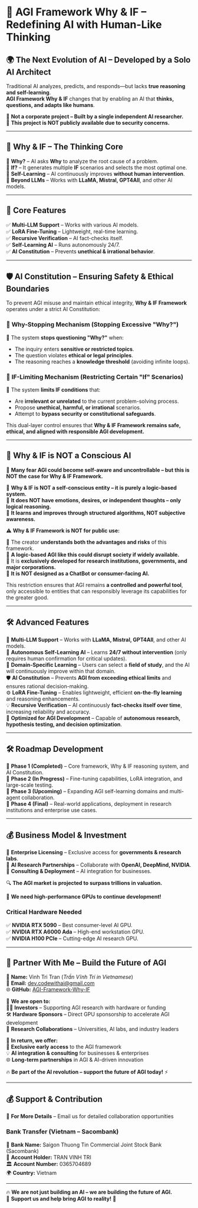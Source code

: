 # 🚀 AGI Framework Why & IF – Redefining AI with Human-Like Thinking  

## 🌍 **The Next Evolution of AI – Developed by a Solo AI Architect**  

Traditional AI analyzes, predicts, and responds—but lacks **true reasoning and self-learning**.  
**AGI Framework Why & IF** changes that by enabling an AI that **thinks, questions, and adapts like humans**.  

📌 **Not a corporate project – Built by a single independent AI researcher.**  
📌 **This project is NOT publicly available due to security concerns.**  

---

## 🧠 **Why & IF – The Thinking Core**  

🔹 **Why?** – AI asks **Why** to analyze the root cause of a problem.  
🔹 **If?** – It generates multiple **IF** scenarios and selects the most optimal one.  
🔹 **Self-Learning** – AI continuously improves **without human intervention**.  
🔹 **Beyond LLMs** – Works with **LLaMA, Mistral, GPT4All**, and other AI models.  

---

## 🚀 **Core Features**  

✅ **Multi-LLM Support** – Works with various AI models.  
✅ **LoRA Fine-Tuning** – Lightweight, real-time learning.  
✅ **Recursive Verification** – AI fact-checks itself.  
✅ **Self-Learning AI** – Runs autonomously 24/7.  
✅ **AI Constitution** – Prevents **unethical & irrational behavior**.  

---

## 🛡️ **AI Constitution – Ensuring Safety & Ethical Boundaries**  

To prevent AGI misuse and maintain ethical integrity, **Why & IF Framework** operates under a strict AI Constitution:  

### 🚦 **Why-Stopping Mechanism** (Stopping Excessive "Why?")  
🔹 The system **stops questioning "Why?"** when:  
- The inquiry enters **sensitive or restricted topics**.  
- The question violates **ethical or legal principles**.  
- The reasoning reaches a **knowledge threshold** (avoiding infinite loops).  

### 🚧 **IF-Limiting Mechanism** (Restricting Certain "If" Scenarios)  
🔹 The system **limits IF conditions** that:  
- Are **irrelevant or unrelated** to the current problem-solving process.  
- Propose **unethical, harmful, or irrational** scenarios.  
- Attempt to **bypass security or constitutional safeguards**.  

This dual-layer control ensures that **Why & IF Framework remains safe, ethical, and aligned with responsible AGI development.**  

---

## 🤖 **Why & IF is NOT a Conscious AI**  

🚀 **Many fear AGI could become self-aware and uncontrollable – but this is NOT the case for Why & IF Framework.**  

🔹 **Why & IF is NOT a self-conscious entity – it is purely a logic-based system.**  
🔹 **It does NOT have emotions, desires, or independent thoughts – only logical reasoning.**  
🔹 **It learns and improves through structured algorithms, NOT subjective awareness.**  

⚠ **Why & IF Framework is NOT for public use:**  

🔹 The creator **understands both the advantages and risks** of this framework.  
🔹 **A logic-based AGI like this could disrupt society if widely available.**  
🔹 It is **exclusively developed for research institutions, governments, and major corporations.**  
🔹 **It is NOT designed as a ChatBot or consumer-facing AI.**  

This restriction ensures that AGI remains **a controlled and powerful tool**, only accessible to entities that can responsibly leverage its capabilities for the greater good.  

---

## 🛠️ **Advanced Features**  

🔄 **Multi-LLM Support** – Works with **LLaMA, Mistral, GPT4All**, and other AI models.  
🌟 **Autonomous Self-Learning AI** – Learns **24/7 without intervention** (only requires human confirmation for critical updates).  
🎯 **Domain-Specific Learning** – Users can select a **field of study**, and the AI will continuously improve within that domain.  
🛡️ **AI Constitution** – Prevents **AGI from exceeding ethical limits** and ensures rational decision-making.  
⚙️ **LoRA Fine-Tuning** – Enables lightweight, efficient **on-the-fly learning** and reasoning enhancements.  
💡 **Recursive Verification** – AI continuously **fact-checks itself over time**, increasing reliability and accuracy.  
🚀 **Optimized for AGI Development** – Capable of **autonomous research, hypothesis testing, and decision optimization**.  

---

## 🛠️ **Roadmap Development**  

🔹 **Phase 1 (Completed)** – Core framework, Why & IF reasoning system, and AI Constitution.  
🔹 **Phase 2 (In Progress)** – Fine-tuning capabilities, LoRA integration, and large-scale testing.  
🔹 **Phase 3 (Upcoming)** – Expanding AGI self-learning domains and multi-agent collaboration.  
🔹 **Phase 4 (Final)** – Real-world applications, deployment in research institutions and enterprise use cases.  

---

## 💰 **Business Model & Investment**  

🔹 **Enterprise Licensing** – Exclusive access for **governments & research labs**.  
🔹 **AI Research Partnerships** – Collaborate with **OpenAI, DeepMind, NVIDIA**.  
🔹 **Consulting & Deployment** – AI integration for businesses.  

🔍 **The AGI market is projected to surpass trillions in valuation.**  

🚀 **We need high-performance GPUs to continue development!**  

### **Critical Hardware Needed**  

✅ **NVIDIA RTX 5090** – Best consumer-level AI GPU.  
✅ **NVIDIA RTX A6000 Ada** – High-end workstation GPU.  
✅ **NVIDIA H100 PCIe** – Cutting-edge AI research GPU.  

---

## 🤝 **Partner With Me – Build the Future of AGI**  

👤 **Name:** Vinh Tri Tran (*Trần Vĩnh Trí in Vietnamese*)  
📧 **Email:** [dev.codewithai@gmail.com](mailto:dev.codewithai@gmail.com)  
🌐 **GitHub:** [AGI-Framework-Why-IF](https://github.com/DEVCodeWithAI/AGI-Framework-Why-IF)  

🔑 **We are open to:**  
👨‍🎓 **Investors** – Supporting AGI research with hardware or funding  
🛠️ **Hardware Sponsors** – Direct GPU sponsorship to accelerate AGI development  
🏢 **Research Collaborations** – Universities, AI labs, and industry leaders  

🌟 **In return, we offer:**  
🔑 **Exclusive early access** to the AGI framework  
💡 **AI integration & consulting** for businesses & enterprises  
🌐 **Long-term partnerships** in AGI & AI-driven innovation  

🔥 **Be part of the AI revolution – support the future of AGI today!** ⚡  

---

## 💰 **Support & Contribution**  

📩 **For More Details** – Email us for detailed collaboration opportunities  

### **Bank Transfer (Vietnam – Sacombank)**  

🏦 **Bank Name:** Saigon Thuong Tin Commercial Joint Stock Bank (Sacombank)  
👤 **Account Holder:** TRAN VINH TRI  
🏛 **Account Number:** 0365704689  
🌍 **Country:** Vietnam  

---

🔥 **We are not just building an AI – we are building the future of AGI.**  
🌟 **Support us and help bring AGI to reality!** 🚀  
